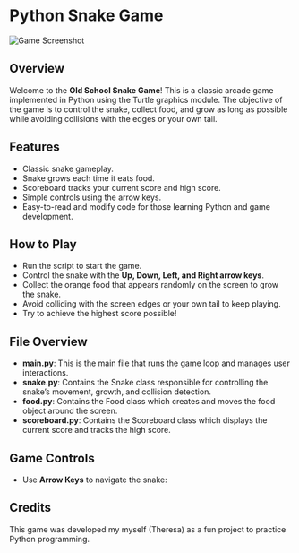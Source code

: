 # Python Snake Game

![Game Screenshot](path/to/screenshot.png)  <!-- You can add a screenshot here -->

## Overview
Welcome to the **Old School Snake Game**! This is a classic arcade game implemented in Python using the Turtle graphics module. The objective of the game is to control the snake, collect food, and grow as long as possible while avoiding collisions with the edges or your own tail.

## Features
- Classic snake gameplay.
- Snake grows each time it eats food.
- Scoreboard tracks your current score and high score.
- Simple controls using the arrow keys.
- Easy-to-read and modify code for those learning Python and game development.

## How to Play
- Run the script to start the game.
- Control the snake with the **Up, Down, Left, and Right arrow keys**.
- Collect the orange food that appears randomly on the screen to grow the snake.
- Avoid colliding with the screen edges or your own tail to keep playing.
- Try to achieve the highest score possible!

## File Overview
-	**main.py**: This is the main file that runs the game loop and manages user interactions.
-	**snake.py**: Contains the Snake class responsible for controlling the snake’s movement, growth, and collision detection.
-	**food.py**: Contains the Food class which creates and moves the food object around the screen.
-	**scoreboard.py**: Contains the Scoreboard class which displays the current score and tracks the high score.

## Game Controls
-	Use **Arrow Keys** to navigate the snake:

## Credits
This game was developed my myself (Theresa) as a fun project to practice Python programming.
